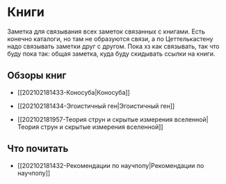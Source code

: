 # Книги

Заметка для связывания всех заметок связанных с книгами. Есть конечно каталоги, но там не образуются связи, а по Цеттелькастену надо связывать заметки друг с другом. Пока хз как связывать, так что буду пока так: общая заметка, куда буду скидывать ссылки на книги.

## Обзоры книг

- [[202102181433-Коносуба|Коносуба]]

- [[202102181434-Эгоистичный ген|Эгоистичный ген]]

- [[202102181957-Теория струн и скрытые измерения вселенной|Теория струн и скрытые измерения вселенной]]

## Что почитать

- [[202102181432-Рекомендации по научпопу|Рекомендации по научпопу]]